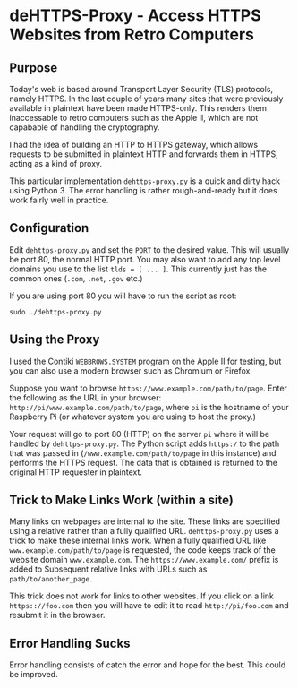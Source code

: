 # deHTTPS-Proxy - Access HTTPS Websites from Retro Computers

## Purpose

Today's web is based around Transport Layer Security (TLS) protocols, namely
HTTPS.  In the last couple of years many sites that were previously available
in plaintext have been made HTTPS-only.  This renders them inaccessable to
retro computers such as the Apple II, which are not capabable of handling the
cryptography.

I had the idea of building an HTTP to HTTPS gateway, which allows requests to
be submitted in plaintext HTTP and forwards them in HTTPS, acting as a kind
of proxy.

This particular implementation `dehttps-proxy.py` is a quick and dirty hack
using Python 3.  The error handling is rather rough-and-ready but it does
work fairly well in practice.

## Configuration

Edit `dehttps-proxy.py` and set the `PORT` to the desired value.  This will
usually be port 80, the normal HTTP port.  You may also want to add any
top level domains you use to the list `tlds = [ ... ]`.  This currently just
has the common ones (`.com`, `.net`, `.gov` etc.)

If you are using port 80 you will have to run the script as root:

```
sudo ./dehttps-proxy.py
```

## Using the Proxy

I used the Contiki `WEBBROWS.SYSTEM` program on the Apple II for testing,
but you can also use a modern browser such as Chromium or Firefox.

Suppose you want to browse `https://www.example.com/path/to/page`.  Enter
the following as the URL in your browser:
`http://pi/www.example.com/path/to/page`, where `pi` is the hostname of
your Raspberry Pi (or whatever system you are using to host the proxy.)

Your request will go to port 80 (HTTP) on the server `pi` where it will be
handled by `dehttps-proxy.py`.  The Python script adds `https:/` to the path
that was passed in (`/www.example.com/path/to/page` in this instance) and
performs the HTTPS request.  The data that is obtained is returned to the
original HTTP requester in plaintext.

## Trick to Make Links Work (within a site)

Many links on webpages are internal to the site. These links are specified
using a relative rather than a fully qualified URL.  `dehttps-proxy.py` uses
a trick to make these internal links work.  When a fully qualified URL like
`www.example.com/path/to/page` is requested, the code keeps track of the
website domain `www.example.com`.  The `https://www.example.com/` prefix is
added to Subsequent relative links with URLs such as `path/to/another_page`.

This trick does not work for links to other websites.  If you click on a
link `https:://foo.com` then you will have to edit it to read
`http://pi/foo.com` and resubmit it in the browser.

## Error Handling Sucks

Error handling consists of catch the error and hope for the best.  This
could be improved.

